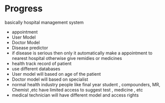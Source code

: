 # Progress

basically hospital management system
- appointment
- User Model
- Doctor Model
- Disease predictor
- if disease is serious then only it automatically make a appointment to nearest hospital otherwise give remidies or medicines
- health track record of patient
- use different databases
- User model will based on age of the patient
- Doctor model will based on specialist
- normal health industry people like final year student , compounders, MR, Chemist ,etc have limited access to suggest test , medicine , etc
- medical technician will have different model and access rights 
